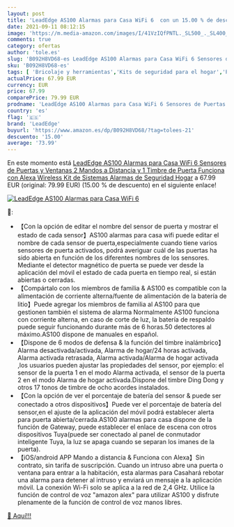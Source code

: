 ```yaml
---
layout: post
title: 'LeadEdge AS100 Alarmas para Casa WiFi 6  con un 15.00 % de descuento'
date: 2021-09-11 08:12:15
image: 'https://m.media-amazon.com/images/I/41VzIQfPNTL._SL500_._SL400_.jpg'
comments: true
category: ofertas
author: 'tole.es'
slug: 'B092H8VD68-es LeadEdge AS100 Alarmas para Casa WiFi 6 Sensores de...'
sku: 'B092H8VD68-es'
tags: [ 'Bricolaje y herramientas','Kits de seguridad para el hogar','Prevención y seguridad','Sistemas de seguridad para el hogar','alexa','leadedge', ]
actualPrice: 67.99 EUR
currency: EUR
price: 67.99
comparePrice: 79.99 EUR
prodname: 'LeadEdge AS100 Alarmas para Casa WiFi 6 Sensores de Puertas y Ventanas  2 Mandos a Distancia y 1 Timbre de Puerta  Funciona con Alexa Wireless Kit de Sistemas Alarmas de Seguridad Hogar'
country: 'es'
flag: '🇪🇸'
brand: 'LeadEdge'
buyurl: 'https://www.amazon.es/dp/B092H8VD68/?tag=tolees-21'
descuento: '15.00'
average: '73.99'
---
```


En este momento está [LeadEdge AS100 Alarmas para Casa WiFi 6 Sensores de Puertas y Ventanas  2 Mandos a Distancia y 1 Timbre de Puerta  Funciona con Alexa Wireless Kit de Sistemas Alarmas de Seguridad Hogar](https://www.amazon.es/dp/B092H8VD68/?tag=tolees-21) a 67.99 EUR (original: 79.99 EUR) (15.00 %  de descuento) en el siguiente enlace!

[![LeadEdge AS100 Alarmas para Casa WiFi 6 ](https://m.media-amazon.com/images/I/41VzIQfPNTL._SL500_._SL400_.jpg)](https://www.amazon.es/dp/B092H8VD68/?tag=tolees-21)

🔎:

- 【Con la opción de editar el nombre del sensor de puerta y mostrar el estado de cada sensor】AS100 alarmas para casa wifi puede editar el nombre de cada sensor de puerta,especialmente cuando tiene varios sensores de puerta activados, podrá averiguar cuál de las puertas ha sido abierta en función de los diferentes nombres de los sensores. Mediante el detector magnético de puerta se puede ver desde la aplicación del móvil el estado de cada puerta en tiempo real, si están abiertas o cerradas.
- 【Compártalo con los miembros de familia & AS100 es compatible con la alimentación de corriente alterna/fuente de alimentación de la batería de litio】Puede agregar los miembros de familia al AS100 para que gestionen también el sistema de alarma Normalmente AS100 funciona con corriente alterna, en caso de corte de luz, la batería de respaldo puede seguir funcionando durante más de 6 horas.50 detectores al máximo.AS100 dispone de manuales en español.
- 【Dispone de 6 modos de defensa & la función del timbre inalámbrico】Alarma desactivada/activada, Alarma de hogar/24 horas activada, Alarma activada retrasada, Alarma activada/Alarma de hogar activada ,los usuarios pueden ajustar las propiedades del sensor, por ejemplo: el sensor de la puerta 1 en el modo Alarma activada, el sensor de la puerta 2 en el modo Alarma de hogar activada.Dispone del timbre Ding Dong y otros 17 tonos de timbre de ocho acordes instalados.
- 【Con la opción de ver el porcentaje de batería del sensor & puede ser conectado a otros dispositivos】Puede ver el porcentaje de batería del sensor,en el ajuste de la aplicación del móvil podrá establecer alerta para puerta abierta/cerrada.AS100 alarmas para casa dispone de la función de Gateway, puede establecer el enlace de escena con otros dispositivos Tuya(puede ser conectado al panel de conmutador inteligente Tuya, la luz se apaga cuando se separan los imanes de la puerta).
- 【iOS/android APP Mando a distancia & Funciona con Alexa】Sin contrato, sin tarifa de suscripción. Cuando un intruso abre una puerta o ventana para entrar a la habitación, esta alarmas para Casahará rebotar una alarma para detener al intruso y enviará un mensaje a la aplicación móvil. La conexión Wi-Fi solo se aplica a la red de 2,4 GHz. Utilice la función de control de voz "amazon alex" para utilizar AS100 y disfrute plenamente de la función de control de voz manos libres.

[🛒 Aquí!!!](https://www.amazon.es/dp/B092H8VD68/?tag=tolees-21)

